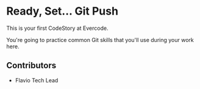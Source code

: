 
# Ready, Set... Git Push

This is your first CodeStory at Evercode.

You're going to practice common Git skills that you'll use during your work here.
## Contributors

- Flavio Tech Lead 
